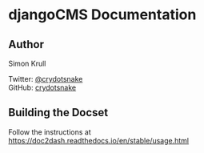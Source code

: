 djangoCMS Documentation
=======================

## Author

Simon Krull

Twitter: [@crydotsnake](https://twitter.com/crydotsnake)  
GitHub: [crydotsnake](https://github.com/crydotsnake) 

## Building the Docset

Follow the instructions at <https://doc2dash.readthedocs.io/en/stable/usage.html>